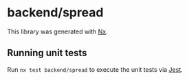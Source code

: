 # backend/spread

This library was generated with [Nx](https://nx.dev).

## Running unit tests

Run `nx test backend/spread` to execute the unit tests via [Jest](https://jestjs.io).
